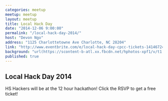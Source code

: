 ```yaml
---
categories: meetup
meetup: meetup
layout: meetup
title: Local Hack Day
date: "2014-12-06 9:00:00"
permalink: "/local-hack-day-2014/"
host: "Devon Ngo"
address: "1125 Charlottetowne Ave Charlotte, NC 28204"
link: "http://www.eventbrite.com/e/local-hack-day-cpcc-tickets-14146724233?aff=eorg"
background: "url(https://scontent-b-atl.xx.fbcdn.net/hphotos-xpf1/v/t1.0-9/10013678_802452723151537_1108904119267476704_n.jpg?oh=f005cb0656a0a9557becf3828df11cf8&oe=54DA514B)"
published: true
---
```


## Local Hack Day 2014
HS Hackers will be at the 12 hour hackathon!
Click the RSVP to get a free ticket!
